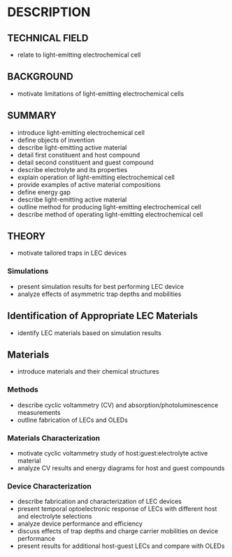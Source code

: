 # DESCRIPTION

## TECHNICAL FIELD

- relate to light-emitting electrochemical cell

## BACKGROUND

- motivate limitations of light-emitting electrochemical cells

## SUMMARY

- introduce light-emitting electrochemical cell
- define objects of invention
- describe light-emitting active material
- detail first constituent and host compound
- detail second constituent and guest compound
- describe electrolyte and its properties
- explain operation of light-emitting electrochemical cell
- provide examples of active material compositions
- define energy gap
- describe light-emitting active material
- outline method for producing light-emitting electrochemical cell
- describe method of operating light-emitting electrochemical cell

## THEORY

- motivate tailored traps in LEC devices

### Simulations

- present simulation results for best performing LEC device
- analyze effects of asymmetric trap depths and mobilities

## Identification of Appropriate LEC Materials

- identify LEC materials based on simulation results

## Materials

- introduce materials and their chemical structures

### Methods

- describe cyclic voltammetry (CV) and absorption/photoluminescence measurements
- outline fabrication of LECs and OLEDs

### Materials Characterization

- motivate cyclic voltammetry study of host:guest:electrolyte active material
- analyze CV results and energy diagrams for host and guest compounds

### Device Characterization

- describe fabrication and characterization of LEC devices
- present temporal optoelectronic response of LECs with different host and electrolyte selections
- analyze device performance and efficiency
- discuss effects of trap depths and charge carrier mobilities on device performance
- present results for additional host-guest LECs and compare with OLEDs

